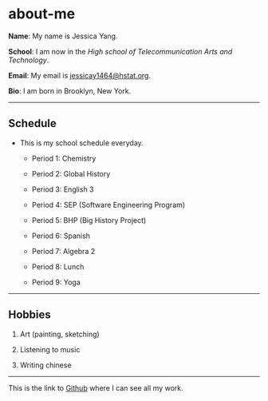 # about-me

**Name**: My name is Jessica Yang.

**School**: I am now in the _High school of Telecommunication Arts and Technology_.

**Email**: My email is jessicay1464@hstat.org.

**Bio**: I am born in Brooklyn, New York.

---

## Schedule
* This is my school schedule everyday.

  * Period 1: Chemistry

  * Period 2: Global History

  * Period 3: English 3

  * Period 4: SEP (Software Engineering Program)

  * Period 5: BHP (Big History Project)

  * Period 6: Spanish

  * Period 7: Algebra 2

  * Period 8: Lunch

  * Period 9: Yoga 

---

## Hobbies

1. Art (painting, sketching)

2. Listening to music

3. Writing chinese

---  
This is the link to [Github](https://github.com/) where I can see all my work.


